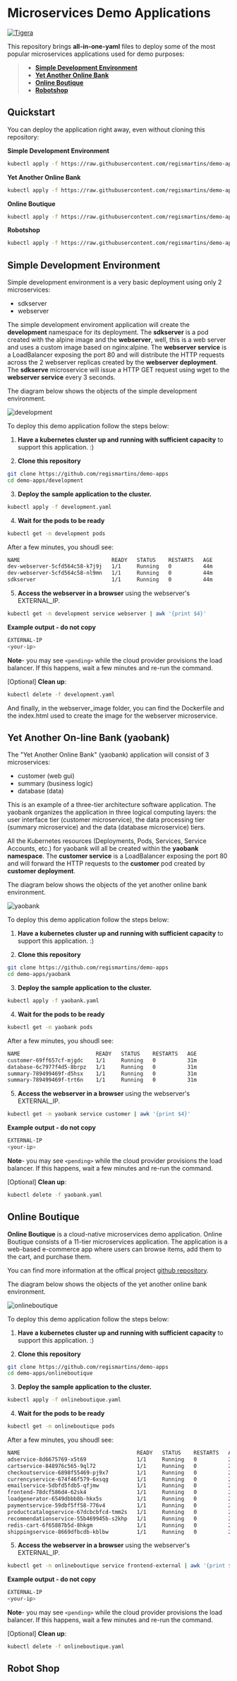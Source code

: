 # Microservices Demo Applications
[![Tigera][tigera.io-badge]][tigera.io] 

This repository brings **all-in-one-yaml** files to deploy some of the most popular microservices applications used for demo purposes:

> - [**Simple Development Environment**](README.md/#yet-another-on-line-bank-yaobank)
> - [**Yet Another Online Bank**](README.md/#yet-another-on-line-bank-yaobank)
> - [**Online Boutique**](README.md/#yet-another-on-line-bank-yaobank)
> - [**Robotshop**](README.md/#yet-another-on-line-bank-yaobank)

## Quickstart

You can deploy the application right away, even without cloning this repository:

**Simple Development Environment**
```bash
kubectl apply -f https://raw.githubusercontent.com/regismartins/demo-apps/main/development/development.yaml
```

**Yet Another Online Bank**
```bash
kubectl apply -f https://raw.githubusercontent.com/regismartins/demo-apps/main/yaobank/yaobank.yaml
```

**Online Boutique**
```bash
kubectl apply -f https://raw.githubusercontent.com/regismartins/demo-apps/main/onlineboutique/onlineboutique.yaml
```

**Robotshop**
```bash
kubectl apply -f https://raw.githubusercontent.com/regismartins/demo-apps/main/robotshop/robotshop.yaml
```

## Simple Development Environment

Simple development environment is a very basic deployment using only 2 microservices:
- sdkserver
- webserver

The simple development enviroment application will create the **development** namespace for its deployment.
The **sdkserver** is a pod created with the alpine image and the **webserver**, well, this is a web server and uses a custom image based on nginx:alpine. 
The **webserver service** is a LoadBalancer exposing the port 80 and will distribute the HTTP requests across the 2 webserver replicas created by the **webserver deployment**.
The **sdkserve** microservice will issue a HTTP GET request using wget to the **webserver service** every 3 seconds.

The diagram below shows the objects of the simple development environment.

![development](https://user-images.githubusercontent.com/104035488/177042841-b7688f6e-0758-4b9b-be13-e527bc4f499f.png)

To deploy this demo application follow the steps below:

1. **Have a kubernetes cluster up and running with sufficient capacity** to support this application. :)

2. **Clone this repository**

```bash
git clone https://github.com/regismartins/demo-apps
cd demo-apps/development
```

3. **Deploy the sample application to the cluster.**

```bash
kubectl apply -f development.yaml
```

4. **Wait for the pods to be ready** 

```bash
kubectl get -n development pods
```

After a few minutes, you shoudl see:

```bash
NAME                             READY   STATUS    RESTARTS   AGE
dev-webserver-5cfd564c58-k7j9j   1/1     Running   0          44m
dev-webserver-5cfd564c58-nl9mn   1/1     Running   0          44m
sdkserver                        1/1     Running   0          44m
```

5. **Access the webserver in a browser** using the webserver's EXTERNAL_IP.

```bash
kubectl get -n development service webserver | awk '{print $4}'
``` 

**Example output - do not copy**

```bash
EXTERNAL-IP
<your-ip>
```

**Note**-  you may see `<pending>` while the cloud provider provisions the load balancer. If this happens, wait a few minutes and re-run the command.

[Optional] **Clean up**:

```bash
kubectl delete -f development.yaml
```

And finally, in the webserver_image folder, you can find the Dockerfile and the index.html used to create the image for the webserver microservice.


<!-- ### Yet Another On-line Bank ### -->


## Yet Another On-line Bank (yaobank)

The "Yet Another Online Bank" (yaobank) application will consist of 3 microservices:
- customer (web gui)
- summary (business logic)
- database (data)

This is an example of a three-tier architecture software application. The yaobank organizes the application in three logical computing layers: the user interface tier (customer microservice), the data processing tier (summary microservice) and the data (database microservice) tiers.

All the Kubernetes resources (Deployments, Pods, Services, Service Accounts, etc.) for yaobank will all be created within the **yaobank namespace**. The **customer service** is a LoadBalancer exposing the port 80 and will forward the HTTP requests to the **customer** pod created by **customer deployment**.

The diagram below shows the objects of the yet another online bank environment.

![yaobank](https://user-images.githubusercontent.com/104035488/177184583-a2a73b00-a235-495a-aede-52f43e5fea94.png)

To deploy this demo application follow the steps below:

1. **Have a kubernetes cluster up and running with sufficient capacity** to support this application. :)

2. **Clone this repository**

```bash
git clone https://github.com/regismartins/demo-apps
cd demo-apps/yaobank
```

3. **Deploy the sample application to the cluster.**

```bash
kubectl apply -f yaobank.yaml
```

4. **Wait for the pods to be ready** 

```bash
kubectl get -n yaobank pods
```

After a few minutes, you shoudl see:

```bash
NAME                        READY   STATUS    RESTARTS   AGE
customer-69ff657cf-mjgdc    1/1     Running   0          31m
database-6c7977f4d5-8brpz   1/1     Running   0          31m
summary-789499469f-d5hsx    1/1     Running   0          31m
summary-789499469f-trt6n    1/1     Running   0          31m
```

5. **Access the webserver in a browser** using the webserver's EXTERNAL_IP.

```bash
kubectl get -n yaobank service customer | awk '{print $4}'
``` 

**Example output - do not copy**

```bash
EXTERNAL-IP
<your-ip>
```

**Note**-  you may see `<pending>` while the cloud provider provisions the load balancer. If this happens, wait a few minutes and re-run the command.

[Optional] **Clean up**:

```bash
kubectl delete -f yaobank.yaml
```

<!-- ### Yet Another On-line Bank ### -->


## Online Boutique

**Online Boutique** is a cloud-native microservices demo application. Online Boutique consists of a 11-tier microservices application. The application is a web-based e-commerce app where users can browse items, add them to the cart, and purchase them.

You can find more information at the offical project [github repository](https://github.com/GoogleCloudPlatform/microservices-demo).

The diagram below shows the objects of the yet another online bank environment.

![onlineboutique](https://user-images.githubusercontent.com/104035488/177204456-797b97cf-4e7f-42eb-9738-2c3b91e5cdd3.png)

To deploy this demo application follow the steps below:

1. **Have a kubernetes cluster up and running with sufficient capacity** to support this application. :)

2. **Clone this repository**

```bash
git clone https://github.com/regismartins/demo-apps
cd demo-apps/onlineboutique
```

3. **Deploy the sample application to the cluster.**

```bash
kubectl apply -f onlineboutique.yaml
```

4. **Wait for the pods to be ready** 

```bash
kubectl get -n onlineboutique pods
```

After a few minutes, you shoudl see:

```bash
NAME                                     READY   STATUS    RESTARTS   AGE
adservice-8d6675769-x5t69                1/1     Running   0          21m
cartservice-848976c565-9ql72             1/1     Running   0          21m
checkoutservice-6898f55469-pj9x7         1/1     Running   0          21m
currencyservice-674f46f579-6xsqg         1/1     Running   0          21m
emailservice-5dbfd5fdb5-qfjmw            1/1     Running   0          21m
frontend-78dcf586d4-62sk4                1/1     Running   0          21m
loadgenerator-6549dbbb8b-hkx5s           1/1     Running   0          21m
paymentservice-59dbf5ff58-776v4          1/1     Running   0          21m
productcatalogservice-67dcbcbfcd-tmm2s   1/1     Running   0          21m
recommendationservice-55b469945b-s2khp   1/1     Running   0          21m
redis-cart-6f65887b5d-8hkgm              1/1     Running   0          21m
shippingservice-8669dfbcdb-kblbw         1/1     Running   0          21m
```

5. **Access the webserver in a browser** using the webserver's EXTERNAL_IP.

```bash
kubectl get -n onlineboutique service frontend-external | awk '{print $4}'
``` 

**Example output - do not copy**

```bash
EXTERNAL-IP
<your-ip>
```

**Note**-  you may see `<pending>` while the cloud provider provisions the load balancer. If this happens, wait a few minutes and re-run the command.

[Optional] **Clean up**:

```bash
kubectl delete -f onlineboutique.yaml
```

<!-- ### Robotshop ### -->


## Robot Shop





<!-- Links -->
[tigera.io-badge]: https://img.shields.io/badge/Powered%20by-Tigera-orange
[tigera.io]: https://www.tigera.io
